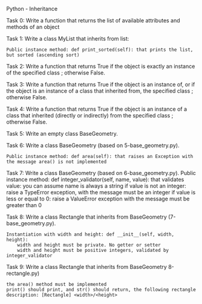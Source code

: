 Python - Inheritance 

Task 0: Write a function that returns the list of available attributes and methods of an object

Task 1: Write a class MyList that inherits from list:

    Public instance method: def print_sorted(self): that prints the list, but sorted (ascending sort)

Task 2: Write a function that returns True if the object is exactly an instance of the specified class ; otherwise False.

Task 3: Write a function that returns True if the object is an instance of, or if the object is an instance of a class that inherited from, the specified class ; otherwise False.

Task 4: Write a function that returns True if the object is an instance of a class that inherited (directly or indirectly) from the specified class ; otherwise False.

Task 5: Write an empty class BaseGeometry.

Task 6: Write a class BaseGeometry (based on 5-base_geometry.py).

    Public instance method: def area(self): that raises an Exception with the message area() is not implemented

Task 7: Write a class BaseGeometry (based on 6-base_geometry.py).
    Public instance method: def integer_validator(self, name, value): that validates value:
        you can assume name is always a string
        if value is not an integer: raise a TypeError exception, with the message <name> must be an integer
        if value is less or equal to 0: raise a ValueError exception with the message <name> must be greater than 0

Task 8: Write a class Rectangle that inherits from BaseGeometry (7-base_geometry.py).

    Instantiation with width and height: def __init__(self, width, height):
        width and height must be private. No getter or setter
        width and height must be positive integers, validated by integer_validator

Task 9: Write a class Rectangle that inherits from BaseGeometry  8-rectangle.py)

    the area() method must be implemented
    print() should print, and str() should return, the following rectangle description: [Rectangle] <width>/<height>

